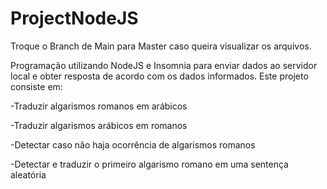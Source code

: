# ProjectNodeJS

Troque o Branch de Main para Master caso queira visualizar os arquivos.

Programação utilizando NodeJS e Insomnia para enviar dados ao servidor local e obter resposta de acordo com os dados informados.
Este projeto consiste em:


-Traduzir algarismos romanos em arábicos

-Traduzir algarismos arábicos em romanos

-Detectar caso não haja ocorrência de algarismos romanos

-Detectar e traduzir o primeiro algarismo romano em uma sentença aleatória
